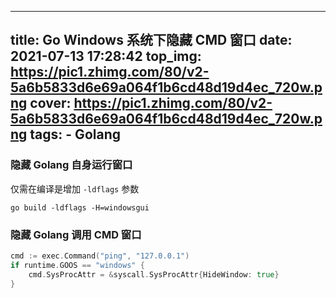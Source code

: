 <!--
 * @Author: Kanri
 * @Date: 2022-01-11 16:28:57
 * @LastEditors: Kanri
 * @LastEditTime: 2022-07-16 19:47:52
 * @Description: 
-->
---
title: Go Windows 系统下隐藏 CMD 窗口
date: 2021-07-13 17:28:42
top_img: https://pic1.zhimg.com/80/v2-5a6b5833d6e69a064f1b6cd48d19d4ec_720w.png
cover: https://pic1.zhimg.com/80/v2-5a6b5833d6e69a064f1b6cd48d19d4ec_720w.png
tags: 
    - Golang
---

### 隐藏 Golang 自身运行窗口

仅需在编译是增加 `-ldflags` 参数
```
go build -ldflags -H=windowsgui 
```

### 隐藏 Golang 调用 CMD 窗口

```go
cmd := exec.Command("ping", "127.0.0.1")
if runtime.GOOS == "windows" {
    cmd.SysProcAttr = &syscall.SysProcAttr{HideWindow: true}
}
```